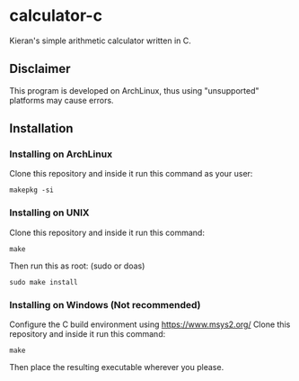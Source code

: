 # calculator-c
Kieran's simple arithmetic calculator written in C.

## Disclaimer
This program is developed on ArchLinux, thus using "unsupported" platforms may cause errors.

## Installation
### Installing on ArchLinux
Clone this repository and inside it run this command as your user:

``makepkg -si``

### Installing on UNIX
Clone this repository and inside it run this command:

``make``

Then run this as root: (sudo or doas)

``sudo make install``

### Installing on Windows (Not recommended)

Configure the C build environment using https://www.msys2.org/
Clone this repository and inside it run this command:

``make``

Then place the resulting executable wherever you please.
